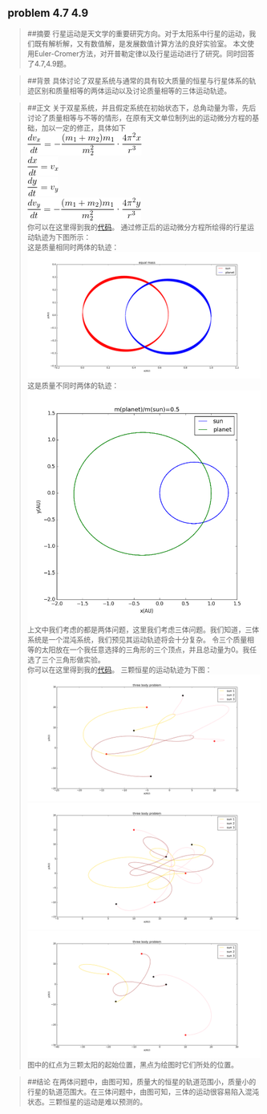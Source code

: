 ## problem 4.7 4.9

>##摘要
行星运动是天文学的重要研究方向。对于太阳系中行星的运动，我们既有解析解，又有数值解，是发展数值计算方法的良好实验室。
本文使用Euler-Cromer方法，对开普勒定律以及行星运动进行了研究。同时回答了4.7,4.9题。

>##背景
具体讨论了双星系统与通常的具有较大质量的恒星与行星体系的轨迹区别和质量相等的两体运动以及讨论质量相等的三体运动轨迹。

>##正文
关于双星系统，并且假定系统在初始状态下，总角动量为零，先后讨论了质量相等与不等的情形，在原有天文单位制列出的运动微分方程的基础，加以一定的修正，具体如下  
![1](https://github.com/lzx78966/computationalphysics_N2013301510050/blob/master/Chapter4/exercise11/1.gif)  
![2](https://github.com/lzx78966/computationalphysics_N2013301510050/blob/master/Chapter4/exercise11/2.gif)  
![3](https://github.com/lzx78966/computationalphysics_N2013301510050/blob/master/Chapter4/exercise11/3.gif)  
![4](https://github.com/lzx78966/computationalphysics_N2013301510050/blob/master/Chapter4/exercise11/4.gif)  
你可以在这里得到我的[代码](https://github.com/lzx78966/computationalphysics_N2013301510050/blob/master/Chapter4/exercise11/problem4.7.py)。
通过修正后的运动微分方程所绘得的行星运动轨迹为下图所示：  
这是质量相同时两体的轨迹：  
![5](https://github.com/lzx78966/computationalphysics_N2013301510050/blob/master/Chapter4/exercise11/5.png)  
这是质量不同时两体的轨迹：  
![6](https://github.com/lzx78966/computationalphysics_N2013301510050/blob/master/Chapter4/exercise11/6.png)
上文中我们考虑的都是两体问题，这里我们考虑三体问题。我们知道，三体系统是一个混沌系统，我们预见其运动轨迹将会十分复杂。
令三个质量相等的太阳放在一个我任意选择的三角形的三个顶点，并且总动量为0。我任选了三个三角形做实验。  
你可以在这里得到我的[代码](https://github.com/lzx78966/computationalphysics_N2013301510050/blob/master/Chapter4/exercise11/problem4.9.py)。
三颗恒星的运动轨迹为下图：  
![7](https://github.com/lzx78966/computationalphysics_N2013301510050/blob/master/Chapter4/exercise11/7.png)  
![8](https://github.com/lzx78966/computationalphysics_N2013301510050/blob/master/Chapter4/exercise11/8.png)  
![9](https://github.com/lzx78966/computationalphysics_N2013301510050/blob/master/Chapter4/exercise11/9.png)  
图中的红点为三颗太阳的起始位置，黑点为绘图时它们所处的位置。

>##结论
在两体问题中，由图可知，质量大的恒星的轨道范围小，质量小的行星的轨道范围大。在三体问题中，由图可知，三体的运动很容易陷入混沌状态。三颗恒星的运动是难以预测的。



